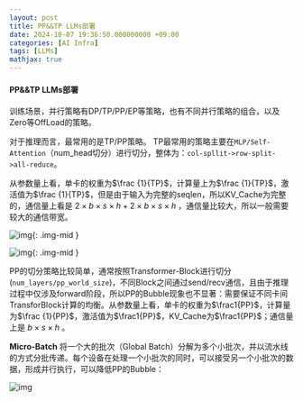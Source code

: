 ```yaml
---
layout: post
title: PP&&TP LLMs部署
date: 2024-10-07 19:36:50.000000000 +09:00
categories: [AI Infra]
tags: [LLMs]
mathjax: true
---
```


#### PP&&TP LLMs部署

训练场景，并行策略有DP/TP/PP/EP等策略，也有不同并行策略的组合，以及Zero等OffLoad的策略。

对于推理而言，最常用的是TP/PP策略。 TP最常用的策略主要在`MLP/Self-Attention`（num_head切分）进行切分，整体为：`col-spllit->row-split->all-reduce`。

从参数量上看，单卡的权重为$\frac {1}{TP}$，计算量上为$\frac {1}{TP}$，激活值为$\frac {1}{TP}$，但是由于输入为完整的seqlen，所以KV_Cache为完整的，通信量上看是 $2 \times b \times s \times h + 2 \times b \times s \times h$ ，通信量比较大，所以一般需要较大的通信带宽。 

![img](https://cdn.jsdelivr.net/gh/ZhengWG/Imgs_blog//2024-10-07-PP&&TP_LLMs%25E9%2583%25A8%25E7%25BD%25B2/%E5%A4%A7%E6%A8%A1%E5%9E%8B%E6%8E%A8%E7%90%86%E6%8A%80%E6%9C%AF%E6%A0%88_20241004_160747.png){: .img-mid }

![img](https://cdn.jsdelivr.net/gh/ZhengWG/Imgs_blog//2024-10-07-PP&&TP_LLMs%25E9%2583%25A8%25E7%25BD%25B2/%E5%A4%A7%E6%A8%A1%E5%9E%8B%E6%8E%A8%E7%90%86%E6%8A%80%E6%9C%AF%E6%A0%88_20241004_160758.png){: .img-mid }

PP的切分策略比较简单，通常按照Transformer-Block进行切分(`num_layers/pp_world_size`)，不同Block之间通过send/recv通信，且由于推理过程中仅涉及forward阶段，所以PP的Bubble现象也不显著：需要保证不同卡间TransforBlock计算的均衡。从参数量上看，单卡的权重为$\frac1{PP}$，计算量为$\frac {1}{PP}$，激活值为$\frac1{PP}$，KV_Cache为$\frac1{PP}$；通信量上是 $b \times s \times h$ 。

**Micro-Batch** 将一个大的批次（Global Batch）分解为多个小批次，并以流水线的方式分批传递。每个设备在处理一个小批次的同时，可以接受另一个小批次的数据，形成并行执行，可以降低PP的Bubble：

![img](https://cdn.jsdelivr.net/gh/ZhengWG/Imgs_blog//2024-10-07-PP&&TP_LLMs%25E9%2583%25A8%25E7%25BD%25B2/%E5%A4%A7%E6%A8%A1%E5%9E%8B%E6%8E%A8%E7%90%86%E6%8A%80%E6%9C%AF%E6%A0%88_20241004_162455.png)
